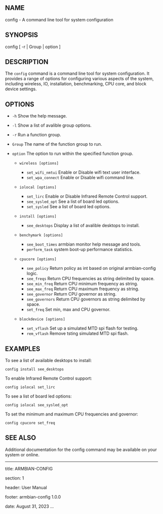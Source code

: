 ## NAME

config - A command line tool for system configuration

## SYNOPSIS

config [ -r | Group | option ]

## DESCRIPTION

The `config` command is a command line tool for system configuration. It provides a range of options for configuring various aspects of the system, including wireless, IO, installation, benchmarking, CPU core, and block device settings.

## OPTIONS
- `-h` Show the help message.

- `-l` Show a list of avalible group options.

- `-r` Run a function group.

- `Group` The name of the function group to run.

- `option` The option to run within the specified function group.

  - `wireless [options]`
    - `set_wifi_nmtui` Enable or Disable wifi text user interface.
    - `set_wpa_connect` Enable or Disable wifi command line.

  - `iolocal [options]`
    - `set_lirc` Enable or Disable Infrared Remote Control support.
    - `see_sysled_opt` See a list of board led options.
    - `set_sysled` See a list of board led options.

  - `install [options]`
    - `see_desktops` Display a list of avalible desktops to install.

  - `benchymark [options]`
    - `see_boot_times` armbian monitor help message and tools.
    - `perform_task` system boot-up performance statistics.

  - `cpucore [options]`
    - `see_policy` Return policy as int based on original armbian-config logic.
    - `see_freqs` Return CPU frequencies as string delimited by space.
    - `see_min_freq` Return CPU minimum frequency as string.
    - `see_max_freq` Return CPU maximum frequency as string.
    - `see_governor` Return CPU governor as string.
    - `see_governors` Return CPU governors as string delimited by space.
    - `set_freq` Set min, max and CPU governor.

  - `blockdevice [options]`
    - `set_vflash` Set up a simulated MTD spi flash for testing.
    - `rem_vflash` Remove tsting simulated MTD spi flash.

## EXAMPLES

To see a list of available desktops to install:

```
config install see_desktops
```

To enable Infrared Remote Control support:

```
config iolocal set_lirc
```

To see a list of board led options:

```
config iolocal see_sysled_opt
```

To set the minimum and maximum CPU frequencies and governor:

```
config cpucore set_freq
```

## SEE ALSO

Additional documentation for the config command may be available on your system or online.

---
title: ARMBIAN-CONFIG

section: 1

header: User Manual

footer: armbian-config 1.0.0

date: August 31, 2023
...
